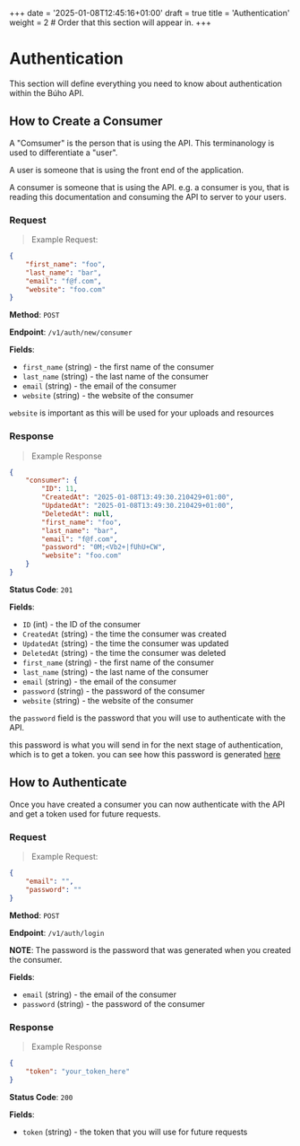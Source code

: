 +++
date = '2025-01-08T12:45:16+01:00'
draft = true
title = 'Authentication'
weight = 2 # Order that this section will appear in.
+++

# Authentication
This section will define everything you need to know about authentication within the Búho API.

## How to Create a Consumer
A "Comsumer" is the person that is using the API. This terminanology is used to differentiate a "user".

A user is someone that is using the front end of the application.

A consumer is someone that is using the API. e.g. a consumer is you, that is reading this documentation and consuming the API to server to your users.

### Request
> Example Request:
```json
{
    "first_name": "foo",
    "last_name": "bar",
    "email": "f@f.com",
    "website": "foo.com"
}
```
**Method**: `POST`

**Endpoint**: `/v1/auth/new/consumer`

**Fields**:
- `first_name` (string) - the first name of the consumer
- `last_name` (string) - the last name of the consumer
- `email` (string) - the email of the consumer
- `website` (string) - the website of the consumer

`website` is important as this will be used for your uploads and resources

### Response
> Example Response
```json
{
    "consumer": {
        "ID": 11,
        "CreatedAt": "2025-01-08T13:49:30.210429+01:00",
        "UpdatedAt": "2025-01-08T13:49:30.210429+01:00",
        "DeletedAt": null,
        "first_name": "foo",
        "last_name": "bar",
        "email": "f@f.com",
        "password": "0M;<Vb2+|fUhU+CW",
        "website": "foo.com"
    }
}
```
**Status Code**: `201`

**Fields**:
- `ID` (int) - the ID of the consumer
- `CreatedAt` (string) - the time the consumer was created
- `UpdatedAt` (string) - the time the consumer was updated
- `DeletedAt` (string) - the time the consumer was deleted
- `first_name` (string) - the first name of the consumer
- `last_name` (string) - the last name of the consumer
- `email` (string) - the email of the consumer
- `password` (string) - the password of the consumer
- `website` (string) - the website of the consumer

the `password` field is the password that you will use to authenticate with the API.

this password is what you will send in for the next stage of authentication, which is to get a token.
you can see how this password is generated [here](https://github.com/ctfrancia/buho/blob/37b2b685f875135b224f897591d0a26f3862d6df/internal/auth/auth.go#L86)

## How to Authenticate
Once you have created a consumer you can now authenticate with the API and get a token used for future requests.

### Request

> Example Request:
```json
{
    "email": "",
    "password": ""
}
```

**Method**: `POST`

**Endpoint**: `/v1/auth/login`

**NOTE**: The password is the password that was generated when you created the consumer.

**Fields**:
- `email` (string) - the email of the consumer
- `password` (string) - the password of the consumer

### Response
> Example Response
```json
{
    "token": "your_token_here"
}
```

**Status Code**: `200`

**Fields**:
- `token` (string) - the token that you will use for future requests

